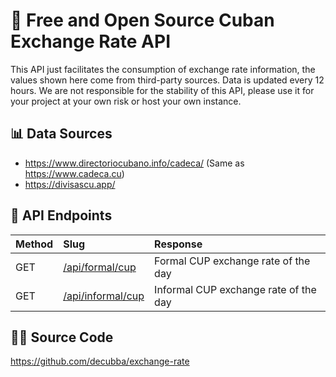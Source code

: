 # 💱 Free and Open Source Cuban Exchange Rate API

This API just facilitates the consumption of exchange rate information, the values shown here come from third-party sources. Data is updated every 12 hours. We are not responsible for the stability of this API, please use it for your project at your own risk or host your own instance.

## 📊 Data Sources

- https://www.directoriocubano.info/cadeca/ (Same as https://www.cadeca.cu)
- https://divisascu.app/


## 🧞 API Endpoints

|Method | Slug                      | Response                                         |
|:-------| :------------------------ | :----------------------------------------------- |
|GET| [/api/formal/cup](/api/formal/cup)         | Formal CUP exchange rate of the day      |
|GET  | [/api/informal/cup](/api/informal/cup)       | Informal CUP exchange rate of the day    |

## 👨‍💻 Source Code 

https://github.com/decubba/exchange-rate
